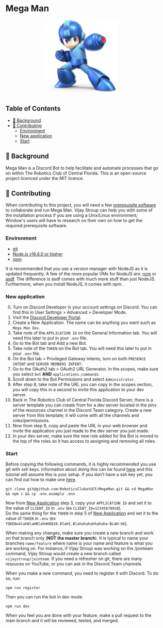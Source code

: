 # Mega Man

<p align="center">
  <img src="docs/MegaMan.png" alt="Mega Man" height=250>
</p>

## Table of Contents
- [💭 Background](#-background)
- [🙌 Contributing](#-Contributing)
  * [Environment](#environment)
  * [New application](#new-application)
  * [Start](#start)

## 💭 Background
Mega Man is a Discord Bot to help facilitate and automate processes that go on
within The Robotics Club of Central Florida.  This is an open-source project
licenced under the MIT licence.

## 🙌 Contributing
When contributing to this project, you will need a few [prerequisite software](#environment) to collaborate and run Mega Man.  Vijay Stroup can help you with some of the
installation process if you are using a Unix/Linux environment; Window's users
will have to research on their own on how to get the required prerequisite software.

### Environment
- [git](https://nodejs.org/en/)
- [Node.js v16.6.0 or higher](https://nodejs.org/en/)
- [npm](https://www.npmjs.com/)

It is recommended that you use a version manager with NodeJS as it is updated 
frequently.  A few of the more popular VMs for NodeJS are: [nvm](https://github.com/nvm-sh/nvm)
or [asdf](https://github.com/asdf-vm/asdf).  The difference is asdf comes with
much more stuff than just NodeJS.  Furthermore, when you install NodeJS, it comes
with npm.

### New application
0. Turn on Discord Developer in your account settings on Discord.  You can find 
this in User Settings > Advanced > Developer Mode.
1. Visit the [Discord Developer Portal](https://discord.com/developers/applications).
2. Create a New Application.  The name can be anything you want such as `Mega Man Dev`.
3. Take note of the `APPLICATION ID` on the General Information tab.  You will 
need this later to put in your `.env` file.
4. Go to the Bot tab and Add a new Bot.
5. Take note of the `TOKEN` on the Bot tab.  You will need this later to put in 
your `.env` file.
6. On the Bot tab > Privileged Gateway Intents, turn on both `PRESENCE INTENT`
and `SERVER MEMBERS INTENT`.
7. Go to the OAuth2 tab > OAuth2 URL Generator.  In the scopes, make sure you 
select `bot` **AND** `applications.commands`.
8. Scroll down to the Bot Permissions and select `Administrator`.
9. After step 8, take note of the URL you can copy in the scopes section, you
will copy this in a second to invite this application to your dev server.
10. Back in The Robotics Club of Central Florida Discord Server, there is a
server template you can create from for a dev server located in the pins of the 
resources channel in the Discord Team category.  Create a new server from this
template; it will come with all the channels and roles/permissions.
11. Now from step 9, copy and paste the URL in your web browser and invite the 
application you just made to the dev server you just made.
12. In your dev server, make sure the new role added for the Bot is moved to the top of the roles so it has access to assigning and removing all roles.

### Start
Before copying the following commands, it is highly recommended you use git with
ssh keys.  Information about doing this can be found [here](https://docs.github.com/en/github/authenticating-to-github/connecting-to-github-with-ssh/adding-a-new-ssh-key-to-your-github-account) and this tutorial 
will assume this is your setup.  If you don't have a ssh key yet, you can find 
out how to make one [here](https://docs.github.com/en/github/authenticating-to-github/connecting-to-github-with-ssh/generating-a-new-ssh-key-and-adding-it-to-the-ssh-agent).

```
git clone git@github.com:RoboticsClubatUCF/MegaMan.git && cd MegaMan && npm i && cp .env.example .env
```

Now from [New Application](#new-application) step 3, copy your `APPLICATION ID` 
and set it to the value of `CLIENT_ID` in `.env` (ex `CLIENT_ID=12345678910`).  
Do the same thing for the `TOKEN` in step 5 of [New Application](#new-application)
and set it to the value of `TOKEN` in `.env` (ex `TOKEN=blahBlaHBlahHH8828.BlaH1.Blahahahahhahaha-BLAH-bb`).  

When making any changes, make sure you create a new branch and work on that 
branch only (**NOT the master branch**).  It is typical to name your branches
`name/feature` where name is your name and feature is what you are working on.
For instance, if Vijay Stroup was working on the /jointeam command, Vijay Stroup
would create a new branch called `vijaystroup/jointeam`.  If you need a refresher
on git, there are many resouces on YouTube, or you can ask in the Discord Team
channels.

When you make a new command, you need to register it with Discord.  To do so,
run:
```
npm run register
```

Then you can run the bot in dev mode:
```
npm run dev
```

When you feel you are done with your feature, make a pull request to the main 
branch and it will be reviewed, tested, and merged.
